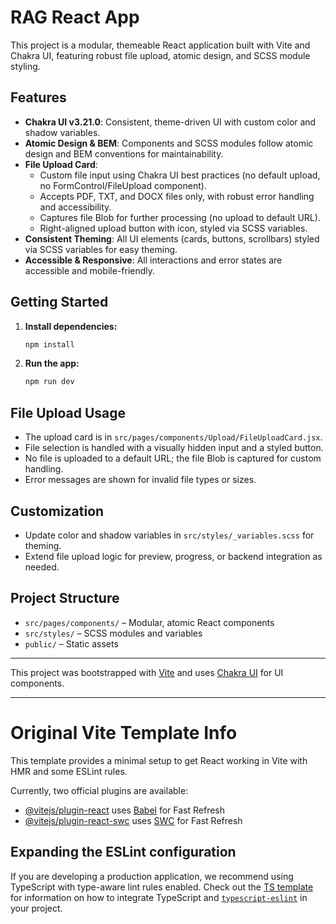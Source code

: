 # RAG React App

This project is a modular, themeable React application built with Vite and Chakra UI, featuring robust file upload, atomic design, and SCSS module styling.

## Features

- **Chakra UI v3.21.0**: Consistent, theme-driven UI with custom color and shadow variables.
- **Atomic Design & BEM**: Components and SCSS modules follow atomic design and BEM conventions for maintainability.
- **File Upload Card**:
  - Custom file input using Chakra UI best practices (no default upload, no FormControl/FileUpload component).
  - Accepts PDF, TXT, and DOCX files only, with robust error handling and accessibility.
  - Captures file Blob for further processing (no upload to default URL).
  - Right-aligned upload button with icon, styled via SCSS variables.
- **Consistent Theming**: All UI elements (cards, buttons, scrollbars) styled via SCSS variables for easy theming.
- **Accessible & Responsive**: All interactions and error states are accessible and mobile-friendly.

## Getting Started

1. **Install dependencies:**
   ```sh
   npm install
   ```
2. **Run the app:**
   ```sh
   npm run dev
   ```

## File Upload Usage
- The upload card is in `src/pages/components/Upload/FileUploadCard.jsx`.
- File selection is handled with a visually hidden input and a styled button.
- No file is uploaded to a default URL; the file Blob is captured for custom handling.
- Error messages are shown for invalid file types or sizes.

## Customization
- Update color and shadow variables in `src/styles/_variables.scss` for theming.
- Extend file upload logic for preview, progress, or backend integration as needed.

## Project Structure
- `src/pages/components/` – Modular, atomic React components
- `src/styles/` – SCSS modules and variables
- `public/` – Static assets

---

This project was bootstrapped with [Vite](https://vitejs.dev/) and uses [Chakra UI](https://chakra-ui.com/) for UI components.

---

# Original Vite Template Info

This template provides a minimal setup to get React working in Vite with HMR and some ESLint rules.

Currently, two official plugins are available:

- [@vitejs/plugin-react](https://github.com/vitejs/vite-plugin-react/blob/main/packages/plugin-react) uses [Babel](https://babeljs.io/) for Fast Refresh
- [@vitejs/plugin-react-swc](https://github.com/vitejs/vite-plugin-react/blob/main/packages/plugin-react-swc) uses [SWC](https://swc.rs/) for Fast Refresh

## Expanding the ESLint configuration

If you are developing a production application, we recommend using TypeScript with type-aware lint rules enabled. Check out the [TS template](https://github.com/vitejs/vite/tree/main/packages/create-vite/template-react-ts) for information on how to integrate TypeScript and [`typescript-eslint`](https://typescript-eslint.io) in your project.
